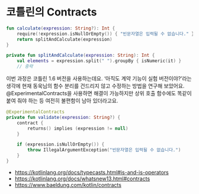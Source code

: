# 코틀린의 Contracts

```kotlin
fun calculate(expression: String?): Int {
    require(!expression.isNullOrEmpty()) { "빈문자열은 입력될 수 없습니다." }
    return splitAndCalculate(expression)
}

private fun splitAndCalculate(expression: String): Int {
    val elements = expression.split(" ").groupBy { isNumeric(it) }
    // 중략
```

이번 과정은 코틀린 1.6 버전을 사용하는데요. ‘아직도 계약 기능이 실험 버전이야?’라는 생각에 현재 동욱님의 함수 분리를 건드리지 않고 수정하는 방법을 연구해 보았어요. @ExperimentalContracts을 사용하면 해결이 가능하지만 상위 호출 함수에도 똑같이 붙여 줘야 하는 등 여전히 불편함이 남아 있더라고요. 

```kotlin
@ExperimentalContracts
private fun validate(expression: String?) {
    contract {
        returns() implies (expression != null)
    }

    if (expression.isNullOrEmpty()) {
        throw IllegalArgumentException("빈문자열은 입력될 수 없습니다.")
    }
}
```

* https://kotlinlang.org/docs/typecasts.html#is-and-is-operators
* https://kotlinlang.org/docs/whatsnew13.html#contracts
* https://www.baeldung.com/kotlin/contracts